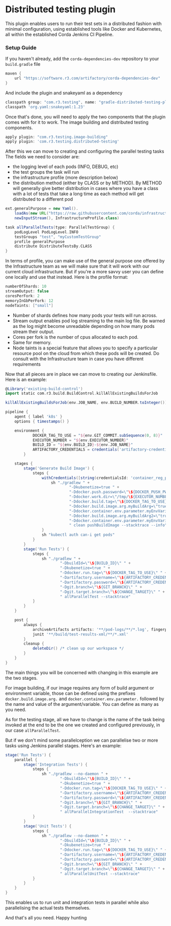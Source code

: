 # __Distributed testing plugin__

This plugin enables users to run their test sets in a distributed fashion with minimal configuration, 
using established tools like Docker and Kubernetes, all within the established Corda Jenkins CI 
Pipeline.

### Setup Guide

If you haven't already, add the `corda-dependencies-dev` repository to your `build.gradle` file
```groovy 
maven {
    url "https://software.r3.com/artifactory/corda-dependencies-dev"
}
```
And include the plugin and snakeyaml as a dependency
```groovy
classpath group: "com.r3.testing", name: "gradle-distributed-testing-plugin", version: "1.3-SNAPSHOT", changing: true
classpath 'org.yaml:snakeyaml:1.23'
```

Once that's done, you will need to apply the two components that the plugin comes with for it to work.
The image building and distributed testing components.
```groovy
apply plugin: "com.r3.testing.image-building"
apply plugin: 'com.r3.testing.distributed-testing'
``` 
After this we can move to creating and configuring the parallel testing tasks 
The fields we need to consider are: 
- the logging level of each pods (INFO, DEBUG, etc)
- the test groups the task will run
- the infrastructure profile (more description below)
- the distribution method (either by CLASS or by METHOD). By METHOD will generally give better 
distribution in cases where you have a class with a lot of tests that take a long time as each method 
will get distributed to a different pod
```groovy
ext.generalPurpose = new Yaml().
    loadAs(new URL("https://raw.githubusercontent.com/corda/infrastructure-profiles/master/generalPurpose.yml").
    newInputStream(), InfrastructureProfile.class)

task allParallelTests(type: ParallelTestGroup) {
    podLogLevel PodLogLevel.INFO
    testGroups "test", "myCustomTestGroup"
    profile generalPurpose
    distribute DistributeTestsBy.CLASS
}
```
In terms of profile, you can make use of the general purpose one offered by the Infrastructure team 
as we will make sure that it will work with our current cloud infrastructure. But if you're a more savvy
user you can define one locally and use that instead. Here is the profile format:
```groovy
numberOfShards: 10
streamOutput: false
coresPerFork: 2
memoryInGbPerFork: 12
nodeTaints: ["small"]
``` 
- Number of shards defines how many pods your tests will run across. 
- Stream output enables pod log streaming to the main log file. Be warned as the log might become 
unreadable depending on how many pods stream their output. 
- Cores per fork is the number of cpus allocated to each pod. 
- Same for memory. 
- Node taints is a special feature that allows you to specify a particular resource pool on the cloud 
from which these pods will be created. Do consult with the Infrastructure team in case you have 
different requirements

Now that all pieces are in place we can move to creating our Jenkinsfile. Here is an example:
```groovy
@Library('existing-build-control')
import static com.r3.build.BuildControl.killAllExistingBuildsForJob

killAllExistingBuildsForJob(env.JOB_NAME, env.BUILD_NUMBER.toInteger())

pipeline {
    agent { label 'k8s' }
    options { timestamps() }

    environment {
            DOCKER_TAG_TO_USE = "${env.GIT_COMMIT.subSequence(0, 8)}"
            EXECUTOR_NUMBER = "${env.EXECUTOR_NUMBER}"
            BUILD_ID = "${env.BUILD_ID}-${env.JOB_NAME}"
            ARTIFACTORY_CREDENTIALS = credentials('artifactory-credentials')
        }

    stages {
        stage('Generate Build Image') {
            steps {
                withCredentials([string(credentialsId: 'container_reg_passwd', variable: 'DOCKER_PUSH_PWD')]) {
                    sh "./gradlew " +
                            "-Dkubenetize=true " +
                            "-Ddocker.push.password=\"\${DOCKER_PUSH_PWD}\" " +
                            "-Ddocker.work.dir=\"/tmp/\${EXECUTOR_NUMBER}\" " +
                            "-Ddocker.build.tag=\"\${DOCKER_TAG_TO_USE}\" " +
                            "-Ddocker.build.image.arg.myBuildArg=\"true\" " +
                            "-Ddocker.container.env.parameter.myEnvVariable=\"true\" " +
                            "-Ddocker.build.image.arg.myBuildArg2=\"true\" " +
                            "-Ddocker.container.env.parameter.myEnvVariable2=\"true\"" +
                            " clean pushBuildImage --stacktrace --info"
                }
                sh "kubectl auth can-i get pods"
            }
        }
        stage('Run Tests') {
            steps {
                sh "./gradlew " +
                        "-DbuildId=\"\${BUILD_ID}\" " +
                        "-Dkubenetize=true " +
                        "-Ddocker.run.tag=\"\${DOCKER_TAG_TO_USE}\" " +
                        "-Dartifactory.username=\"\${ARTIFACTORY_CREDENTIALS_USR}\" " +
                        "-Dartifactory.password=\"\${ARTIFACTORY_CREDENTIALS_PSW}\" " +
                        "-Dgit.branch=\"\${GIT_BRANCH}\" " +
                        "-Dgit.target.branch=\"\${CHANGE_TARGET}\" " +
                        " allParallelTest --stacktrace"
            }
        }
    }

    post {
        always {
            archiveArtifacts artifacts: '**/pod-logs/**/*.log', fingerprint: false
            junit '**/build/test-results-xml/**/*.xml'
        }
        cleanup {
            deleteDir() /* clean up our workspace */
        }
    }
}
```
The main things you will be concerned with changing in this example are the two stages. 

For image building, if our image requires any form of build argument or environment variable, those 
can be defined using the prefixes `docker.build.image.arg.` and `docker.container.env.parameter.` 
followed by the name and value of the argument/variable. You can define as many as you need.

As for the testing stage, all we have to change is the name of the task being invoked at the end to 
be the one we created and configured previously, in our case `allParallelTest`. 

But if we don't mind some parallelception we can parallelise two or more tasks using Jenkins parallel 
stages. Here's an example:
```groovy
stage('Run Tests') {
    parallel {
        stage('Integration Tests') {
            steps {
                sh "./gradlew --no-daemon " +
                        "-DbuildId=\"\${BUILD_ID}\" " +
                        "-Dkubenetize=true " +
                        "-Ddocker.run.tag=\"\${DOCKER_TAG_TO_USE}\" " +
                        "-Dartifactory.username=\"\${ARTIFACTORY_CREDENTIALS_USR}\" " +
                        "-Dartifactory.password=\"\${ARTIFACTORY_CREDENTIALS_PSW}\" " +
                        "-Dgit.branch=\"\${GIT_BRANCH}\" " +
                        "-Dgit.target.branch=\"\${CHANGE_TARGET}\" " +
                        " allParallelIntegrationTest  --stacktrace"
            }
        }
        stage('Unit Tests') {
            steps {
                sh "./gradlew --no-daemon " +
                        "-DbuildId=\"\${BUILD_ID}\" " +
                        "-Dkubenetize=true " +
                        "-Ddocker.run.tag=\"\${DOCKER_TAG_TO_USE}\" " +
                        "-Dartifactory.username=\"\${ARTIFACTORY_CREDENTIALS_USR}\" " +
                        "-Dartifactory.password=\"\${ARTIFACTORY_CREDENTIALS_PSW}\" " +
                        "-Dgit.branch=\"\${GIT_BRANCH}\" " +
                        "-Dgit.target.branch=\"\${CHANGE_TARGET}\" " +
                        " allParallelUnitTest --stacktrace"
            }
        }
    }
}
```
This enables us to run unit and integration tests in parallel while also parallelising the actual 
tests themselves.

And that's all you need. Happy hunting